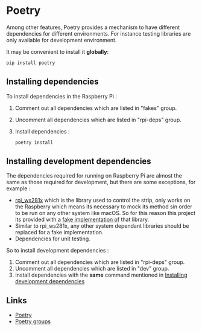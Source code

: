 # Poetry

Among other features, Poetry provides a mechanism to have different dependencies for different environments. For instance testing libraries are only available for development environment.

It may be convenient to install it **globally**:

```bash
pip install poetry
```

## Installing dependencies

To install dependencies in the Raspberry Pi :

1. Comment out all dependencies which are listed in "fakes" group.
2. Uncomment all dependencies which are listed in "rpi-deps" group.
3. Install dependencies :

   ```bash
   poetry install
   ```

## Installing development dependencies

The dependencies required for running on Raspberry Pi are almost the same as those required for development, but there are some exceptions, for example :

- [rpi_ws281x](http://github.com/richardghirst/rpi_ws281x) which is the library used to control the strip, only works on the Raspberry which means its necessary to mock its method sin order to be run on any other system like macOS. So for this reason this project its provided with a [fake implementation of](../lib/rpi-ws281x/) that library.
- Similar to rpi_ws281x, any other system dependant libraries should be replaced for a fake implementation.
- Dependencies for unit testing.

So to install development dependencies :

1. Comment out all dependencies which are listed in "rpi-deps" group.
2. Uncomment all dependencies which are listed in "dev" group.
3. Install dependencies with the **same** command mentioned in [Installing development dependencies](/doc/poetry.md#installing-development-dependencies)

## Links

- [Poetry](https://python-poetry.org/)
- [Poetry groups](https://python-poetry.org/docs/managing-dependencies#dependency-groups)

